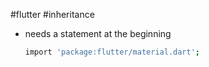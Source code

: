 #flutter #inheritance 

- needs a statement at the beginning
  ```sh
  import 'package:flutter/material.dart';
```